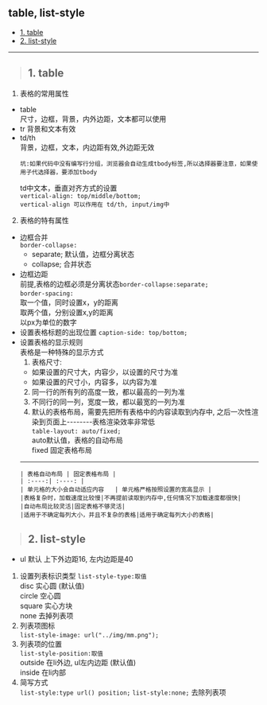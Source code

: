 ## table, list-style
- [1. table](#1)
- [2. list-style](#2)
--------
><h2 id='1'>1. table</h2> 
1. 表格的常用属性
- table  
  尺寸，边框，背景，内外边距，文本都可以使用
- tr 背景和文本有效
- td/th  
  背景，边框，文本，内边距有效,外边距无效
  ```
  坑:如果代码中没有编写行分组，浏览器会自动生成tbody标签,所以选择器要注意，如果使用子代选择器，要添加tbody
  ```
   td中文本，垂直对齐方式的设置  
   `vertical-align: top/middle/bottom;`  
   `vertical-align 可以作用在 td/th, input/img中`

2. 表格的特有属性
- 边框合并  
  `border-collapse:`   
     - separate; 默认值，边框分离状态  
     - collapse; 合并状态
- 边框边距    
  前提,表格的边框必须是分离状态`border-collapse:separate;`  
  `border-spacing:`    
   取一个值，同时设置x，y的距离  
   取两个值，分别设置x,y的距离  
   以px为单位的数字  
- 设置表格标题的出现位置
  `caption-side: top/bottom;`
- 设置表格的显示规则  
   表格是一种特殊的显示方式  
   1. 表格尺寸:
    - 如果设置的尺寸大，内容少，以设置的尺寸为准  
    - 如果设置的尺寸小，内容多，以内容为准  
   2. 同一行的所有列的高度一致，都以最高的一列为准
   3. 不同行的同一列，宽度一致，都以最宽的一列为准
   4. 默认的表格布局，需要先把所有表格中的内容读取到内存中, 之后一次性渲染到页面上--------表格渲染效率非常低  
   `table-layout: auto/fixed;`  
   auto默认值，表格的自动布局  
   fixed 固定表格布局    
   ---
      | 表格自动布局 | 固定表格布局 |
      | :----:| :----: |
      | 单元格的大小会自动适应内容   | 单元格严格按照设置的宽高显示 | 
      |表格复杂时，加载速度比较慢|不再提前读取到内存中,任何情况下加载速度都很快|
      |自动布局比较灵活|固定表格不够灵活|
      |适用于不确定每列大小，并且不复杂的表格|适用于确定每列大小的表格|

><h2 id='2'>2. list-style</h2> 
- ul 默认 上下外边距16, 左内边距是40  
1. 设置列表标识类型 
  `list-style-type:取值`  
  disc 实心圆 (默认值)  
  circle 空心圆  
  square 实心方块  
  none 去掉列表项  
2. 列表项图标   
  `list-style-image: url("../img/mm.png");`
3. 列表项的位置  
  `list-style-position:取值`  
  outside 在li外边, ul左内边距 (默认值)  
  inside 在li内部  
4. 简写方式  
  `list-style:type url() position;`
  `list-style:none;` 去除列表项
  
